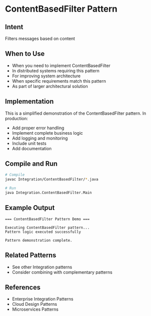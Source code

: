 # ContentBasedFilter Pattern

## Intent
Filters messages based on content

## When to Use
- When you need to implement ContentBasedFilter
- In distributed systems requiring this pattern
- For improving system architecture
- When specific requirements match this pattern
- As part of larger architectural solution

## Implementation
This is a simplified demonstration of the ContentBasedFilter pattern. In production:
- Add proper error handling
- Implement complete business logic
- Add logging and monitoring
- Include unit tests
- Add documentation

## Compile and Run
```bash
# Compile
javac Integration/ContentBasedFilter/*.java

# Run
java Integration.ContentBasedFilter.Main
```

## Example Output
```
=== ContentBasedFilter Pattern Demo ===

Executing ContentBasedFilter pattern...
Pattern logic executed successfully

Pattern demonstration complete.
```

## Related Patterns
- See other Integration patterns
- Consider combining with complementary patterns

## References
- Enterprise Integration Patterns
- Cloud Design Patterns
- Microservices Patterns

